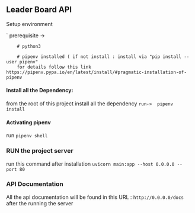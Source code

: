 


## Leader Board API ###
 Setup environment 

`
prerequisite ->
        
        # python3
        
        # pipenv installed ( if not install : install via "pip install --user pipenv"
        for details follow this link https://pipenv.pypa.io/en/latest/install/#pragmatic-installation-of-pipenv

#### Install all the Dependency: ####
from the root of this project install all the dependency
    `
        run-> 
    pipenv install 
    `
#### Activating pipenv ####
run 
`
    pipenv shell
`
### RUN the project server ###
run this command after installation
`
    uvicorn main:app --host 0.0.0.0 --port 80
`
### API Documentation ##
All the api documentation will be found  in this URL : `http://0.0.0.0/docs`
    after the running the server 